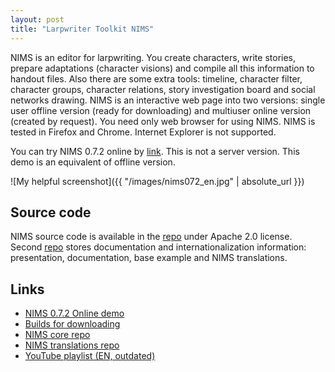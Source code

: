 ```yaml
---
layout: post
title: "Larpwriter Toolkit NIMS"
---
```


NIMS is an editor for larpwriting. You create characters, write stories, prepare adaptations (character visions) and compile all this information to handout files. Also there are some extra tools: timeline, character filter, character groups, character relations, story investigation board and social networks drawing. NIMS is an interactive web page into two versions: single user offline version (ready for downloading) and multiuser online version (created by request). You need only web browser for using NIMS. NIMS is tested in Firefox and Chrome. Internet Explorer is not supported.

You can try NIMS 0.7.2 online by [link][nims-demo-en]. This is not a server version. This demo is an equivalent of offline version.

![My helpful screenshot]({{ "/images/nims072_en.jpg" | absolute_url }})

## Source code

NIMS source code is available in the [repo][nims-core-repo] under Apache 2.0 license. Second [repo][nims-l18n-repo] stores documentation and internationalization information: presentation, documentation, base example and NIMS translations.

## Links

* [NIMS 0.7.2 Online demo][nims-demo-en]
* [Builds for downloading][nims-builds]
* [NIMS core repo][nims-core-repo]
* [NIMS translations repo][nims-l18n-repo]
* [YouTube playlist (EN, outdated)][nims-youtube]

[nims-demo-en]: /nims-en/online/nims.html
[nims-builds]: https://bitbucket.org/NtsDK/larpwriter-toolkit-nims/downloads/
[nims-core-repo]: https://github.com/NtsDK/larpwriter-toolkit-nims
[nims-l18n-repo]: https://github.com/NtsDK/larpwriter-toolkit-nims-translations
[nims-youtube]: https://www.youtube.com/playlist?list=PL3zrBk4Un47Fnq6_gFXCcrzTsoCREV1Om
